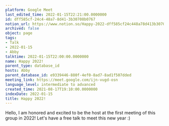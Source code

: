 ```yaml
---
platform: Google Meet
last_edited_time: 2022-01-15T22:21:00.0000000
id: dff585cf-24c4-48a7-8d41-3b30708b0767
notion_url: https://www.notion.so/Happy-2022-dff585cf24c448a78d413b30708b0767
archived: false
object: page
tags:
- Talk
- 2022-01-15
- Abby
talktime: 2022-01-15T22:00:00.0000000
name: Happy 2022!
parent_type: database_id
hosts: Abby
parent_database_id: e9339446-880f-4ef0-8ad7-8ad1f507dded
meeting_link: https://meet.google.com/ijn-vugd-osn
language_level: intermediate to advanced
created_time: 2021-08-17T19:10:00.0000000
indexDate: 2022-01-15
title: Happy 2022!
---
```


Hello, I am honored and excited to be the host at the first meeting of this group in 2022! Let's have a free talk to meet this new year :)





